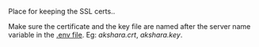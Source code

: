 Place for keeping the SSL certs..

Make sure the certificate and the key file are named after the server name variable in the [.env file](../../.env). Eg: *akshara.crt*, *akshara.key*.
